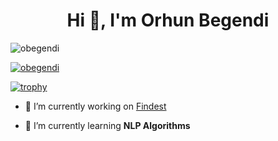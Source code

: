<h1 align="center">Hi 👋, I'm Orhun Begendi</h1>

<p align="left"> <img src="https://komarev.com/ghpvc/?username=obegendi&label=Profile%20views&color=0e75b6&style=flat" alt="obegendi" /> </p>

<p align="left"> <a href="https://github.com/ryo-ma/github-profile-trophy"><img src="https://github-profile-trophy.vercel.app/?username="obegendi" alt="obegendi" /></a> </p>

[![trophy](https://github-profile-trophy.vercel.app/?username=obegendi)](https://github.com/ryo-ma/github-profile-trophy)

- 🔭 I’m currently working on [Findest](https://www.findest.com/)

- 🌱 I’m currently learning **NLP Algorithms**
